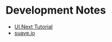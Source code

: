 # Development Notes #

- [UI.Next Tutorial](https://github.com/intellifactory/websharper.ui.next/blob/master/docs/Tutorial.md)
- [suave.io](htps://suave.io)